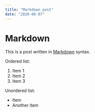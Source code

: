 ```yaml
---
title: "Markdown post"
date: "2020-06-07"
---
```

# Markdown
This is a post written in [Markdown](https://localhost:8000) syntax.

Ordered list:
1. Item 1
1. Item 2
1. Item 3

Unordered list:
- Item
- Another item
